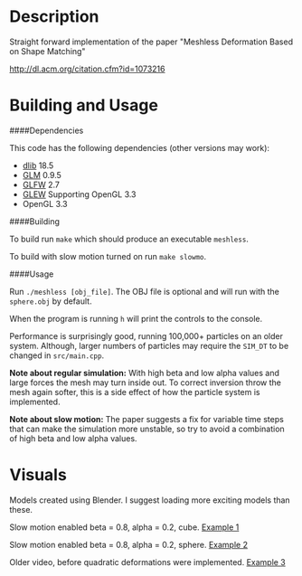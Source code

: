 Description
===================

Straight forward implementation of the paper "Meshless Deformation Based on Shape Matching" 

http://dl.acm.org/citation.cfm?id=1073216

Building and Usage
==================

####Dependencies

This code has the following dependencies (other versions may work):

- [dlib](http://dlib.net/) 18.5
- [GLM](http://glm.g-truc.net/0.9.5/index.html) 0.9.5
- [GLFW](http://www.glfw.org/) 2.7
- [GLEW](http://glew.sourceforge.net/) Supporting OpenGL 3.3
- OpenGL 3.3

####Building

To build run `make` which should produce an executable `meshless`.

To build with slow motion turned on run `make slowmo`.

####Usage

Run `./meshless [obj_file]`. The OBJ file is optional and will run with the `sphere.obj` by default.

When the program is running `h` will print the controls to the console.

Performance is surprisingly good, running 100,000+ particles on an older system. Although, larger numbers of particles may require the `SIM_DT` to be changed in `src/main.cpp`.

**Note about regular simulation:** With high beta and low alpha values and large forces the mesh may turn inside out. To correct inversion throw the mesh again softer, this is a side effect of how the particle system is implemented.

**Note about slow motion:** The paper suggests a fix for variable time steps that can make the simulation more unstable, so try to avoid a combination of high beta and low alpha values.

Visuals
=======

Models created using Blender. I suggest loading more exciting models than these.

Slow motion enabled beta = 0.8, alpha = 0.2, cube.
[Example 1](https://vimeo.com/85008766)

Slow motion enabled beta = 0.8, alpha = 0.2, sphere.
[Example 2](https://vimeo.com/85009231)

Older video, before quadratic deformations were implemented.
[Example 3](https://vimeo.com/104629710)
